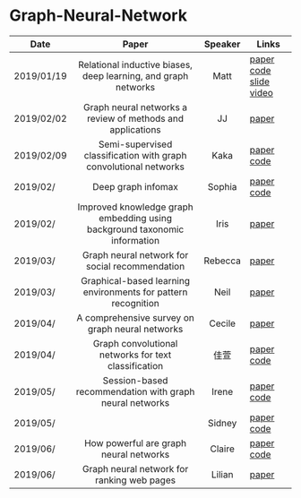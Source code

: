 # Graph-Neural-Network

| Date       |                                   Paper                                   | Speaker | Links                                                                                                                                                                                                                                                                                             |
| ---------- | :-----------------------------------------------------------------------: | :-----: | ------------------------------------------------------------------------------------------------------------------------------------------------------------------------------------------------------------------------------------------------------------------------------------------------- |
| 2019/01/19 |      Relational inductive biases, deep learning, and graph networks       |  Matt   | [paper](https://arxiv.org/abs/1806.01261 "paper") [code](https://github.com/deepmind/graph_nets "code") [slide](https://docs.google.com/presentation/d/13mYd5J-mVc125688VMsGEO_b-JFgJBKf7fDPQi8XVUw/edit?usp=sharing) [video](https://drive.google.com/open?id=1nEAam02DwEObb_R6gx3QiVwHKBog1PHT) |
| 2019/02/02 |        Graph neural networks a review of methods and applications         |   JJ    | [paper](https://arxiv.org/abs/1812.08434 "paper")                                                                                                                                                                                                                                                 |
| 2019/02/09 |     Semi-supervised classification with graph convolutional networks      |  Kaka   | [paper](https://arxiv.org/abs/1609.02907 "paper") [code](https://github.com/tkipf/gcn "code")                                                                                                                                                                                                     |
| 2019/02/   |                            Deep graph infomax                             | Sophia  | [paper](https://arxiv.org/abs/1809.10341 "paper") [code](https://github.com/PetarV-/DGI "code")                                                                                                                                                                                                   |
| 2019/02/   | Improved knowledge graph embedding using background taxonomic information |  Iris   | [paper](https://arxiv.org/abs/1812.03235 "paper")                                                                                                                                                                                                                                                 |
| 2019/03/   |              Graph neural network for social recommendation               | Rebecca | [paper](https://arxiv.org/abs/1902.07243 "paper")                                                                                                                                                                                                                                                 |
| 2019/03/   |       Graphical-based learning environments for pattern recognition       |  Neil   | [paper](https://link.springer.com/chapter/10.1007/978-3-540-27868-9_4 "paper")                                                                                                                                                                                                                    |
| 2019/04/   |              A comprehensive survey on graph neural networks              | Cecile  | [paper](https://arxiv.org/abs/1901.00596 "paper")                                                                                                                                                                                                                                                 |
| 2019/04/   |           Graph convolutional networks for text classification            |  佳萱   | [paper](https://arxiv.org/abs/1809.05679 "paper") [code](https://github.com/yao8839836/text_gcn "code")                                                                                                                                                                                           |
| 2019/05/   |          Session-based recommendation with graph neural networks          |  Irene  | [paper](https://arxiv.org/abs/1811.00855 "paper") [code](https://github.com/CRIPAC-DIG/SR-GNN "code")                                                                                                                                                                                             |
| 2019/05/   |                                                                           | Sidney  | [paper]("paper") [code]("code")                                                                                                                                                                                                                                                                   |
| 2019/06/   |                  How powerful are graph neural networks                   | Claire  | [paper](https://arxiv.org/abs/1810.00826 "paper") [code](https://github.com/weihua916/powerful-gnns "code")                                                                                                                                                                                       |
| 2019/06/   |                Graph neural network for ranking web pages                 | Lilian  | [paper](https://www.researchgate.net/profile/Franco_Scarselli/publication/221158677_Graph_Neural_Networks_for_Ranking_Web_Pages/links/0c9605188cd5090ede000000/Graph-Neural-Networks-for-Ranking-Web-Pages.pdf "paper")                                                                           |
